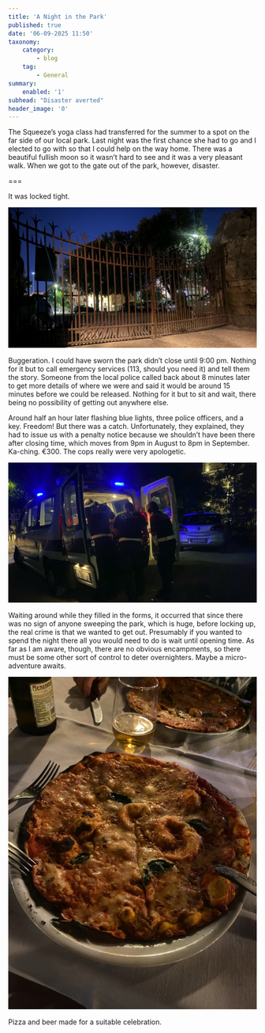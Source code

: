 ```yaml
---
title: 'A Night in the Park'
published: true
date: '06-09-2025 11:50'
taxonomy:
    category:
        - blog
    tag:
        - General
summary:
    enabled: '1'
subhead: "Disaster averted"
header_image: '0'
---
```


The Squeeze’s yoga class had transferred for the summer to a spot on the far side of our local park. Last night was the first chance she had to go and I elected to go with so that I could help on the way home. There was a beautiful fullish moon so it wasn’t hard to see and it was a very pleasant walk. When we got to the gate out of the park, however, disaster.

===

It was locked tight.

![A large iron gate, locked shut, at night](gate.jpeg?class="u-featured")

Buggeration. I could have sworn the park didn’t close until 9:00 pm. Nothing for it but to call emergency services (113, should you need it) and tell them the story. Someone from the local police called back about 8 minutes later to get more details of where we were and said it would be around 15 minutes before we could be released. Nothing for it but to sit and wait, there being no possibility of getting out anywhere else.

Around half an hour later flashing blue lights, three police officers, and a key. Freedom! But there was a catch. Unfortunately, they explained, they had to issue us with a penalty notice because we shouldn’t have been there after closing time, which moves from 9pm in August to 8pm in September. Ka-ching. €300. The cops really were very apologetic.

![A white police van with blue lights on the roof and three police officers filling in forms on the back shelf](cops.jpeg)

Waiting around while they filled in the forms, it occurred that since there was no sign of anyone sweeping the park, which is huge, before locking up, the real crime is that we wanted to get out. Presumably if you wanted to spend the night there all you would need to do is wait until opening time. As far as I am aware, though, there are no obvious encampments, so there must be some other sort of control to deter overnighters. Maybe a micro-adventure awaits.

![A pizza margherita and a half-full glass of beer](pizza.jpeg)

Pizza and beer made for a suitable celebration.
